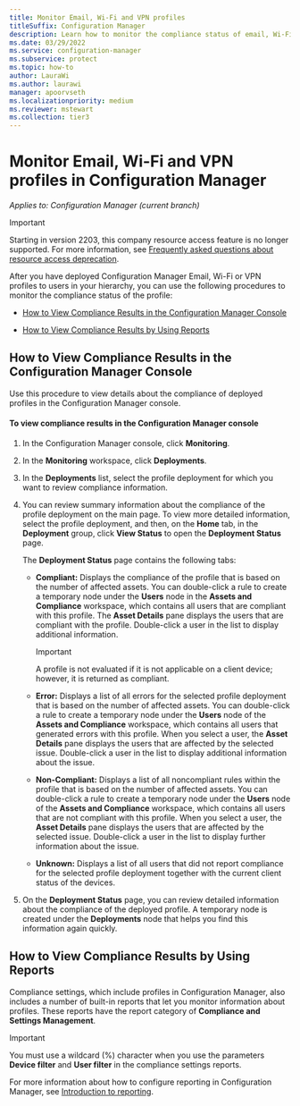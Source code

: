 ```yaml
---
title: Monitor Email, Wi-Fi and VPN profiles
titleSuffix: Configuration Manager
description: Learn how to monitor the compliance status of email, Wi-Fi, and VPN profiles in Configuration Manager.
ms.date: 03/29/2022
ms.service: configuration-manager
ms.subservice: protect
ms.topic: how-to
author: LauraWi
ms.author: laurawi
manager: apoorvseth
ms.localizationpriority: medium
ms.reviewer: mstewart
ms.collection: tier3
---
```


# Monitor Email, Wi-Fi and VPN profiles in Configuration Manager

*Applies to: Configuration Manager (current branch)*

> [!IMPORTANT]
> Starting in version 2203, this company resource access feature is no longer supported.<!-- 9315387 --> For more information, see [Frequently asked questions about resource access deprecation](../plan-design/resource-access-deprecation-faq.yml).

After you have deployed Configuration Manager Email, Wi-Fi or VPN profiles to users in your hierarchy, you can use the following procedures to monitor the compliance status of the profile:

-   [How to View Compliance Results in the Configuration Manager Console](#BKMK_console)

-   [How to View Compliance Results by Using Reports](#BKMK_Reports)

##  <a name="BKMK_console"></a> How to View Compliance Results in the Configuration Manager Console
 Use this procedure to view details about the compliance of deployed profiles in the Configuration Manager console.

#### To view compliance results in the Configuration Manager console

1.  In the Configuration Manager console, click **Monitoring**.

2.  In the **Monitoring** workspace, click **Deployments**.

3.  In the **Deployments** list, select the  profile deployment for which you want to review compliance information.

4.  You can review summary information about the compliance of the profile deployment on the main page. To view more detailed information, select the profile deployment, and then, on the **Home** tab, in the **Deployment** group, click **View Status** to open the **Deployment Status** page.

     The **Deployment Status** page contains the following tabs:

    -   **Compliant:** Displays the compliance of the profile that is based on the number of affected assets. You can double-click a rule to create a temporary node under the **Users** node in the **Assets and Compliance** workspace, which contains all users that are compliant with this profile. The **Asset Details** pane displays the users that are compliant with the profile. Double-click a user in the list to display additional information.

        > [!IMPORTANT]
        >  A profile is not evaluated if it is not applicable on a client device; however, it is returned as compliant.

    -   **Error:** Displays a list of all errors for the selected profile deployment that is based on the number of affected assets. You can double-click a rule to create a temporary node under the **Users** node of the **Assets and Compliance** workspace, which contains all users that generated errors with this profile. When you select a user, the **Asset Details** pane displays the users that are affected by the selected issue. Double-click a user in the list to display additional information about the issue.

    -   **Non-Compliant:** Displays a list of all noncompliant rules within the profile that is based on the number of affected assets. You can double-click a rule to create a temporary node under the **Users** node of the **Assets and Compliance** workspace, which contains all users that are not compliant with this profile. When you select a user, the **Asset Details** pane displays the users that are affected by the selected issue. Double-click a user in the list to display further information about the issue.

    -   **Unknown:** Displays a list of all users that did not report compliance for the selected profile deployment together with the current client status of the devices.

5.  On the **Deployment Status** page, you can review detailed information about the compliance of the deployed profile. A temporary node is created under the **Deployments** node that helps you find this information again quickly.

##  <a name="BKMK_Reports"></a> How to View Compliance Results by Using Reports
 Compliance settings, which include profiles in Configuration Manager, also includes a number of built-in reports that let you monitor information about profiles. These reports have the report category of **Compliance and Settings Management**.

> [!IMPORTANT]
>  You must use a wildcard (%) character when you use the parameters **Device filter** and **User filter** in the compliance settings reports.

 For more information about how to configure reporting in Configuration Manager, see [Introduction to reporting](../../core/servers/manage/introduction-to-reporting.md).

